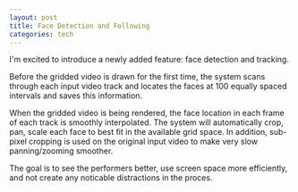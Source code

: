 ```yaml
---
layout: post
title: Face Detection and Following
categories: tech
---
```


I'm excited to introduce a newly added feature: face detection and
tracking.

Before the gridded video is drawn for the first time, the system scans
through each input video track and locates the faces at 100 equally
spaced intervals and saves this information.

When the gridded video is being rendered, the face location in each
frame of each track is smoothly interpolated.  The system will
automatically crop, pan, scale each face to best fit in the available
grid space.  In addition, sub-pixel cropping is used on the original
input video to make very slow panning/zooming smoother.

The goal is to see the performers better, use screen space more
efficiently, and not create any noticable distractions in the proces.
